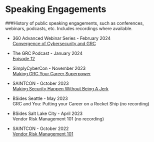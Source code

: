 # Speaking Engagements
###History of public speaking engagements, such as conferences, webinars, podcasts, etc. Includes recordings where available.

- 360 Advanced Webinar Series - February 2024  
[Convergence of Cybersecurity and GRC](https://compliance.360advanced.com/hubfs/Webinar%20Recordings/Convergence%20of%20Cybersecurity%20and%20GRC.mp4)

- The GRC Podcast - January 2024  
[Episode 12](https://www.thegrcpodcast.com/episodes/interview-chris-honda)

- SimplyCyberCon - November 2023  
[Making GRC Your Career Superpower](https://www.youtube.com/watch?v=gkW0hkk1hPA)

- SAINTCON - October 2023  
[Making Security Happen Without Being A Jerk](https://www.youtube.com/watch?v=4emGBx9DiMk)

- BSides Seattle - May 2023  
GRC and You: Putting your Career on a Rocket Ship (no recording)

- BSides Salt Lake City - April 2023  
Vendor Risk Management 101 (no recording)

- SAINTCON - October 2022  
[Vendor Risk Management 101](https://www.youtube.com/watch?v=w2cFPzjIZWU)
